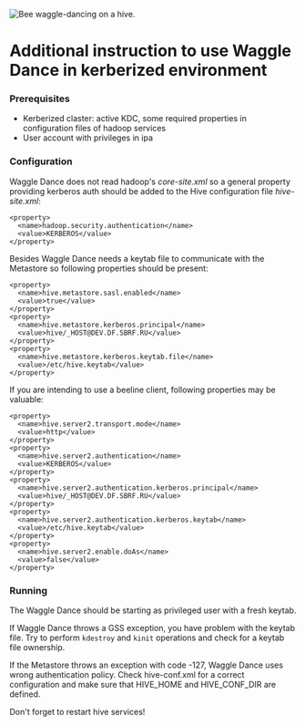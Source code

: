 ![Bee waggle-dancing on a hive.](logo.png "Federating Hive Meta Stores.")

# Additional instruction to use Waggle Dance in kerberized environment


### Prerequisites

* Kerberized claster:
  active KDC,
  some required properties in configuration files of hadoop services
* User account with privileges in ipa


### Configuration

Waggle Dance does not read hadoop's *core-site.xml* so a general property providing kerberos auth should be added to
the Hive configuration file *hive-site.xml*:

```
<property>
  <name>hadoop.security.authentication</name>
  <value>KERBEROS</value>
</property>
```


Besides Waggle Dance needs a keytab file to communicate with the Metastore so following properties should be present:
```
<property>
  <name>hive.metastore.sasl.enabled</name>
  <value>true</value>
</property>
<property>
  <name>hive.metastore.kerberos.principal</name>
  <value>hive/_HOST@DEV.DF.SBRF.RU</value>
</property>
<property>
  <name>hive.metastore.kerberos.keytab.file</name>
  <value>/etc/hive.keytab</value>
</property>
```

If you are intending to use a beeline client, following properties may be valuable:
```
<property>
  <name>hive.server2.transport.mode</name>
  <value>http</value>
</property>
<property>
  <name>hive.server2.authentication</name>
  <value>KERBEROS</value>
</property>
<property>
  <name>hive.server2.authentication.kerberos.principal</name>
  <value>hive/_HOST@DEV.DF.SBRF.RU</value>
</property>
<property>
  <name>hive.server2.authentication.kerberos.keytab</name>
  <value>/etc/hive.keytab</value>
</property>
<property>
  <name>hive.server2.enable.doAs</name>
  <value>false</value>
</property>
```


### Running

The Waggle Dance should be starting as privileged user with a fresh keytab.

If Waggle Dance throws a GSS exception, you have problem with the keytab file.
Try to perform `kdestroy` and `kinit` operations and check for a keytab file ownership.

If the Metastore throws an exception with code -127, Waggle Dance uses wrong authentication policy.
Check hive-conf.xml for a correct configuration and make sure that HIVE_HOME and HIVE_CONF_DIR are defined.

Don't forget to restart hive services!
